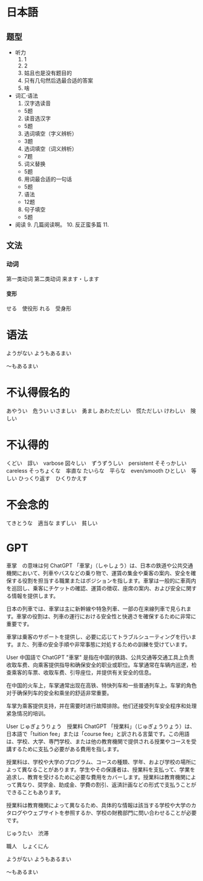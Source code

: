 # 日本語

## 题型

- 听力
  1. 1
  2. 2
  3. 姑且也是没有题目的 
  4. 只有几句然后选最合适的答案
  5. 啥
- 词汇·语法
  1. 汉字选读音
    - 5题
  2. 读音选汉字
    - 5题
  3. 选词填空（字义辨析）
    - 3题
  4. 选词填空（词义辨析）
    - 7题
  5. 词义替换
    - 5题
  6. 用词最合适的一句话
    - 5题
  7. 语法
    - 12题
  8. 句子填空
    - 5题
- 阅读
  9. 几篇阅读啊。
  10. 反正蛮多篇
  11.  

## 文法

### 动词

第一类动词
第二类动词
来ます・します

#### 变形

せる　使役形
れる　受身形



# 语法
ようがない
ようもあるまい

～もあるまい


# 不认得假名的
あやうい　危うい
いさましい　勇まし
あわただしい　慌ただしい
けわしい　険しい



# 不认得的
くどい　諄い　varbose
図々しい　ずうずうしい　persistent
そそっかしい　careless
そっちょくな　率直な
たいらな　平らな　even/smooth
ひとしい　等しい
ひっくり返す　ひくりかえす　

# 不会念的
てきとうな　適当な
まずしい　貧しい


# GPT

車掌　の意味は何
ChatGPT
「車掌」（しゃしょう）は、日本の鉄道や公共交通機関において、列車やバスなどの乗り物で、運賃の集金や乗客の案内、安全を確保する役割を担当する職業またはポジションを指します。車掌は一般的に車両内を巡回し、乗客にチケットの確認、運賃の徴収、座席の案内、および安全に関する情報を提供します。

日本の列車では、車掌は主に新幹線や特急列車、一部の在来線列車で見られます。車掌の役割は、列車の運行における安全性と快適さを確保するために非常に重要です。

車掌は乗客のサポートを提供し、必要に応じてトラブルシューティングを行います。また、列車の安全手順や非常事態に対処するための訓練を受けています。




User
中国語で
ChatGPT
"車掌" 是指在中国的铁路、公共交通等交通工具上负责收取车费、向乘客提供指导和确保安全的职业或职位。车掌通常在车辆内巡逻，检查乘客的车票、收取车费、引导座位，并提供有关安全的信息。

在中国的火车上，车掌通常出现在高铁、特快列车和一些普通列车上。车掌的角色对于确保列车的安全和乘坐的舒适非常重要。

车掌为乘客提供支持，并在需要时进行故障排除。他们还接受列车安全程序和处理紧急情况的培训。




User
じゅぎょうりょう　授業料
ChatGPT
「授業料」（じゅぎょうりょう）は、日本語で「tuition fee」または「course fee」と訳される言葉です。この用語は、学校、大学、専門学校、または他の教育機関で提供される授業やコースを受講するために支払う必要がある費用を指します。

授業料は、学校や大学のプログラム、コースの種類、学年、および学校の場所によって異なることがあります。学生やその保護者は、授業料を支払って、学業を追求し、教育を受けるために必要な費用をカバーします。授業料は教育機関によって異なり、奨学金、助成金、学費の割引、返済計画などの形式で支払うことができることもあります。

授業料は教育機関によって異なるため、具体的な情報は該当する学校や大学のカタログやウェブサイトを参照するか、学校の財務部門に問い合わせることが必要です。


じゅうたい　渋滞

職人　しょくにん

ようがない
ようもあるまい

～もあるまい


